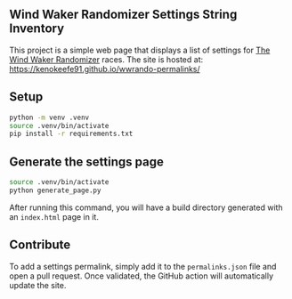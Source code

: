 Wind Waker Randomizer Settings String Inventory
---

This project is a simple web page that displays a list of settings for [The Wind Waker Randomizer](https://github.com/LagoLunatic/wwrando) races. The site is hosted at: https://kenokeefe91.github.io/wwrando-permalinks/

## Setup 

```bash
python -m venv .venv
source .venv/bin/activate
pip install -r requirements.txt
```

## Generate the settings page

```bash
source .venv/bin/activate
python generate_page.py
```

After running this command, you will have a build directory generated with an `index.html` page in it.

## Contribute

To add a settings permalink, simply add it to the `permalinks.json` file and open a pull request. Once validated, the GitHub action will automatically update the site.
